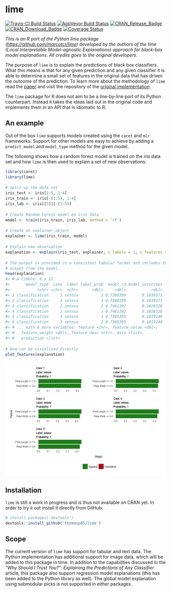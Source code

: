 
<!-- README.md is generated from README.Rmd. Please edit that file -->
lime
====

[![Travis-CI Build Status](https://travis-ci.org/thomasp85/lime.svg?branch=master)](https://travis-ci.org/thomasp85/lime) [![AppVeyor Build Status](https://ci.appveyor.com/api/projects/status/github/thomasp85/lime?branch=master&svg=true)](https://ci.appveyor.com/project/thomasp85/lime) [![CRAN\_Release\_Badge](http://www.r-pkg.org/badges/version-ago/lime)](https://CRAN.R-project.org/package=lime) [![CRAN\_Download\_Badge](http://cranlogs.r-pkg.org/badges/lime)](https://CRAN.R-project.org/package=lime) [![Coverage Status](https://img.shields.io/codecov/c/github/thomasp85/lime/master.svg)](https://codecov.io/github/thomasp85/lime?branch=master)

*This is an R port of the Python lime package (<https://github.com/marcotcr/lime>) developed by the authors of the lime (Local Interpretable Model-agnostic Explanations) approach for black-box model explanations. All credits goes to the original developers.*

The purpose of `lime` is to explain the predictions of black box classifiers. What this means is that for any given prediction and any given classifier it is able to determine a small set of features in the original data that has driven the outcome of the prediction. To learn more about the methodology of `lime` read the [paper](https://arxiv.org/abs/1602.04938) and visit the repository of the [original implementation](https://github.com/marcotcr/lime).

The `lime` package for R does not aim to be a line-by-line port of its Python counterpart. Instead it takes the ideas laid out in the original code and implements them in an API that is idiomatic to R.

An example
----------

Out of the box `lime` supports models created using the `caret` and `mlr` frameworks. Support for other models are easy to achieve by adding a `predict_model` and `model_type` method for the given model.

The following shows how a random forest model is trained on the iris data set and how `lime` is then used to explain a set of new observations:

``` r
library(caret)
library(lime)

# Split up the data set
iris_test <- iris[1:5, 1:4]
iris_train <- iris[-(1:5), 1:4]
iris_lab <- iris[[5]][-(1:5)]

# Create Random Forest model on iris data
model <- train(iris_train, iris_lab, method = 'rf')

# Create an explainer object
explainer <- lime(iris_train, model)

# Explain new observation
explanation <- explain(iris_test, explainer, n_labels = 1, n_features = 2)

# The output is provided in a consistent tabular format and includes the
# output from the model.
head(explanation)
#> # A tibble: 6 x 12
#>       model_type  case  label label_prob  model_r2 model_intercept
#>            <chr> <chr>  <chr>      <dbl>     <dbl>           <dbl>
#> 1 classification     1 setosa          1 0.7306399       0.1039371
#> 2 classification     1 setosa          1 0.7306399       0.1039371
#> 3 classification     2 setosa          1 0.7461392       0.1028326
#> 4 classification     2 setosa          1 0.7461392       0.1028326
#> 5 classification     3 setosa          1 0.7395395       0.1019240
#> 6 classification     3 setosa          1 0.7395395       0.1019240
#> # ... with 6 more variables: feature <chr>, feature_value <dbl>,
#> #   feature_weight <dbl>, feature_desc <chr>, data <list>,
#> #   prediction <list>

# And can be visualised directly
plot_features(explanation)
```

![](tools/README-unnamed-chunk-2-1.png)

Installation
------------

`lime` is still a work in progress and is thus not available on CRAN yet. In order to try it out install it directly from GitHub:

``` r
# install.packages('devtools')
devtools::install_github('thomasp85/lime')
```

Scope
-----

The current version of `lime` has support for tabular and text data. The Python implementation has additional support for image data, which will be added to this package in time. In addition to the capabilities discussed in the *"Why Should I Trust You?": Explaining the Predictions of Any Classifier* article, this package also support regression model explanations (this has been added to the Python library as well). The global model explanation using submodular picks is not supported in either packages.
